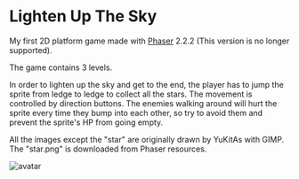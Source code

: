 # Lighten Up The Sky
My first 2D platform game made with [Phaser](http://phaser.io/) 2.2.2 (This version is no longer supported).

The game contains 3 levels.

In order to lighten up the sky and get to the end, the player has to jump the sprite from ledge to ledge to collect all the stars. The movement is controlled by direction buttons. The enemies walking around will hurt the sprite every time they bump into each other, so try to avoid them and prevent the sprite's HP from going empty.


All the images except the "star" are originally drawn by YuKitAs with GIMP. The "star.png" is downloaded from Phaser resources.

![avatar](../master/assets/loli-avatar.png?raw=true)
